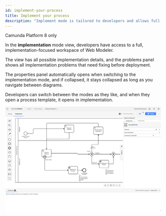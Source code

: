 ```yaml
---
id: implement-your-process
title: Implement your process
description: "Implement mode is tailored to developers and allows full access to an implementation-focused workspace"
---
```


<span class="badge badge--cloud">Camunda Platform 8 only</span>

In the **implementation** mode view, developers have access to a full, implementation-focused workspace of Web Modeler.

The view has all possible implementation details, and the problems panel shows all implementation problems that need fixing before deployment.

The properties panel automatically opens when switching to the implementation mode, and if collapsed, it stays collapsed as long as you navigate between diagrams.

Developers can switch between the modes as they like, and when they open a process template, it opens in implementation.

![implement mode](img/implement-mode.png)
